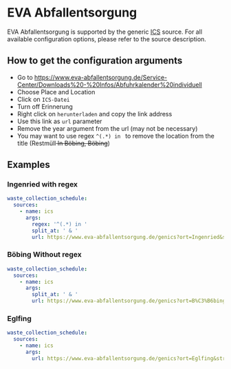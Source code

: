 # EVA Abfallentsorgung

EVA Abfallentsorgung is supported by the generic [ICS](/doc/source/ics.md) source. For all available configuration options, please refer to the source description.


## How to get the configuration arguments

- Go to https://www.eva-abfallentsorgung.de/Service-Center/Downloads%20-%20Infos/Abfuhrkalender%20individuell
- Choose Place and Location
- Click on `ICS-Datei`
- Turn off Erinnerung
- Right click on `herunterladen` and copy the link address
- Use this link as `url` parameter
- Remove the year argument from the url (may not be necessary)
- You may want to use regex `^(.*) in ` to remove the location from the title (Restmüll<s> In Böbing, Böbing</s>)

## Examples

### Ingenried with regex

```yaml
waste_collection_schedule:
  sources:
    - name: ics
      args:
        regex: '^(.*) in '
        split_at: ' & '
        url: https://www.eva-abfallentsorgung.de/genics?ort=Ingenried&strasse=10477&strassenname=Ingenried&erinnerung=0&alarm=0&r=1&b=1&g=1&p=1&s=1
```
### Böbing Without regex

```yaml
waste_collection_schedule:
  sources:
    - name: ics
      args:
        split_at: ' & '
        url: https://www.eva-abfallentsorgung.de/genics?ort=B%C3%B6bing&strasse=10484&strassenname=B%C3%B6bing&erinnerung=0&alarm=0&r=1&b=1&g=1&p=1&s=1
```
### Eglfing

```yaml
waste_collection_schedule:
  sources:
    - name: ics
      args:
        url: https://www.eva-abfallentsorgung.de/genics?ort=Eglfing&strasse=10465&strassenname=Eglfing&erinnerung=0&alarm=0&r=1&b=1&g=1&p=1&s=1&z=1
```

